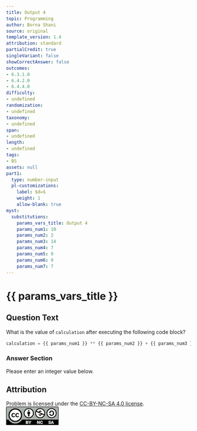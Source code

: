 ```yaml
---
title: Output 4
topic: Programming
author: Borna Shani
source: original
template_version: 1.4
attribution: standard
partialCredit: true
singleVariant: false
showCorrectAnswer: false
outcomes:
- 6.3.1.0
- 6.4.2.0
- 6.4.4.0
difficulty:
- undefined
randomization:
- undefined
taxonomy:
- undefined
span:
- undefined
length:
- undefined
tags:
- BS
assets: null
part1:
  type: number-input
  pl-customizations:
    label: $d=$
    weight: 1
    allow-blank: true
myst:
  substitutions:
    params_vars_title: Output 4
    params_num1: 10
    params_num2: 2
    params_num3: 14
    params_num4: 7
    params_num5: 9
    params_num6: 9
    params_num7: 7
---
```

# {{ params_vars_title }}

## Question Text

What is the value of `calculation` after executing the following code block?

```python
calculation = {{ params_num1 }} ** {{ params_num2 }} + {{ params_num3 }} / {{ params_num4 }} * ({{ params_num5 }} - {{ params_num6 }}) % {{ params_num7 }}
```

### Answer Section

Please enter an integer value below.

## Attribution

Problem is licensed under the [CC-BY-NC-SA 4.0 license](https://creativecommons.org/licenses/by-nc-sa/4.0/).<br> ![The Creative Commons 4.0 license requiring attribution-BY, non-commercial-NC, and share-alike-SA license.](https://raw.githubusercontent.com/firasm/bits/master/by-nc-sa.png)